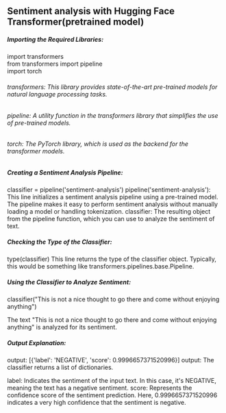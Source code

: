 ## Sentiment analysis with Hugging Face Transformer(pretrained model)

##### Importing the Required Libraries:
import transformers <br>
from transformers import pipeline <br>
import torch <br>
###### transformers: This library provides state-of-the-art pre-trained models for natural language processing tasks. <br>
###### pipeline: A utility function in the transformers library that simplifies the use of pre-trained models. <br>
###### torch: The PyTorch library, which is used as the backend for the transformer models. <br>

##### Creating a Sentiment Analysis Pipeline:
classifier = pipeline('sentiment-analysis')
pipeline('sentiment-analysis'): This line initializes a sentiment analysis pipeline using a pre-trained model. The pipeline makes it easy to perform sentiment analysis without manually loading a model or handling tokenization.
classifier: The resulting object from the pipeline function, which you can use to analyze the sentiment of text.

##### Checking the Type of the Classifier:
type(classifier)
This line returns the type of the classifier object. Typically, this would be something like transformers.pipelines.base.Pipeline.

##### Using the Classifier to Analyze Sentiment:
classifier("This is not a nice thought to go there and come without enjoying anything")

The text "This is not a nice thought to go there and come without enjoying anything" is analyzed for its sentiment.

##### Output Explanation:

output: [{'label': 'NEGATIVE', 'score': 0.9996657371520996}]
output: The classifier returns a list of dictionaries.

label: Indicates the sentiment of the input text. In this case, it's NEGATIVE, meaning the text has a negative sentiment.
score: Represents the confidence score of the sentiment prediction. Here, 0.9996657371520996 indicates a very high confidence that the sentiment is negative.
